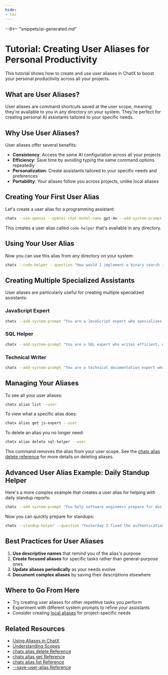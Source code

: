 ```yaml
---
hide:
- toc
---
```


--8<-- "snippets/ai-generated.md"

# Tutorial: Creating User Aliases for Personal Productivity

This tutorial shows how to create and use user aliases in ChatX to boost your personal productivity across all your projects.

## What are User Aliases?

User aliases are command shortcuts saved at the user scope, meaning they're available to you in any directory on your system. They're perfect for creating personal AI assistants tailored to your specific needs.

## Why Use User Aliases?

User aliases offer several benefits:

- **Consistency**: Access the same AI configuration across all your projects
- **Efficiency**: Save time by avoiding typing the same command options repeatedly
- **Personalization**: Create assistants tailored to your specific needs and preferences
- **Portability**: Your aliases follow you across projects, unlike local aliases

## Creating Your First User Alias

Let's create a user alias for a programming assistant:

```bash
chatx --use-openai --openai-chat-model-name gpt-4o --add-system-prompt "You are an expert programmer who writes concise, efficient, and well-documented code." --save-user-alias code-helper
```

This creates a user alias called `code-helper` that's available in any directory.

## Using Your User Alias

Now you can use this alias from any directory on your system:

```bash
chatx --code-helper --question "How would I implement a binary search in Python?"
```

## Creating Multiple Specialized Assistants

User aliases are particularly useful for creating multiple specialized assistants:

### JavaScript Expert

```bash
chatx --add-system-prompt "You are a JavaScript expert who specializes in modern ES6+ features, React, and Node.js best practices." --save-user-alias js-expert
```

### SQL Helper

```bash
chatx --add-system-prompt "You are a SQL expert who writes efficient, optimized database queries. When providing SQL code, always explain performance considerations." --save-user-alias sql-helper
```

### Technical Writer

```bash
chatx --add-system-prompt "You are a technical documentation expert who creates clear, concise, and well-structured documentation for software projects." --save-user-alias tech-writer
```

## Managing Your Aliases

To see all your user aliases:

```bash
chatx alias list --user
```

To view what a specific alias does:

```bash
chatx alias get js-expert --user
```

To delete an alias you no longer need:

```bash
chatx alias delete sql-helper --user
```

This command removes the alias from your user scope. See the [chatx alias delete reference](/reference/cli/alias/delete.md) for more details on deleting aliases.

## Advanced User Alias Example: Daily Standup Helper

Here's a more complex example that creates a user alias for helping with daily standup reports:

```bash
chatx --add-system-prompt "You help software engineers prepare for daily standup meetings. When I share my accomplishments from yesterday and my plans for today, help me articulate them clearly and concisely in a professional format. Also suggest any blockers I should mention based on my work." --save-user-alias standup-helper
```

Now you can quickly prepare for standups:

```bash
chatx --standup-helper --question "Yesterday I fixed the authentication bug and started working on the new reporting feature. Today I plan to finish the reporting feature and start on the export functionality. I'm a bit stuck on getting the export to handle special characters."
```

## Best Practices for User Aliases

1. **Use descriptive names** that remind you of the alias's purpose
2. **Create focused aliases** for specific tasks rather than general-purpose ones
3. **Update aliases periodically** as your needs evolve
4. **Document complex aliases** by saving their descriptions elsewhere

## Where to Go From Here

- Try creating user aliases for other repetitive tasks you perform
- Experiment with different system prompts to refine your assistants
- Consider creating [local aliases](/reference/cli/options/save-local-alias.md) for project-specific needs

## Related Resources

- [Using Aliases in ChatX](/usage/aliases.md)
- [Understanding Scopes](/usage/scopes.md)
- [chatx alias delete Reference](/reference/cli/alias/delete.md)
- [chatx alias get Reference](/reference/cli/alias/get.md)
- [chatx alias list Reference](/reference/cli/alias/list.md)
- [--save-user-alias Reference](/reference/cli/options/save-user-alias.md)